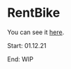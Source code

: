 # RentBike

You can see it [here](https://askashin.github.io/rent_bike/).

Start: 01.12.21

End: WIP
